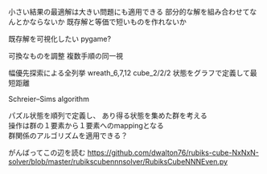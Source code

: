 小さい結果の最適解は大きい問題にも適用できる
部分的な解を組み合わせてなんとかならないか
既存解と等価で短いものを作れないか

既存解を可視化したい
pygame?

可換なものを調整
複数手順の同一視

幅優先探索による全列挙
wreath_6,7,12
cube_2/2/2
状態をグラフで定義して最短距離

Schreier–Sims algorithm

パズル状態を順列で定義し、 あり得る状態を集めた群を考える  
操作は群の１要素から１要素へのmappingとなる  
群関係のアルゴリズムを適用できる？

がんばってこの辺を読む
https://github.com/dwalton76/rubiks-cube-NxNxN-solver/blob/master/rubikscubennnsolver/RubiksCubeNNNEven.py
